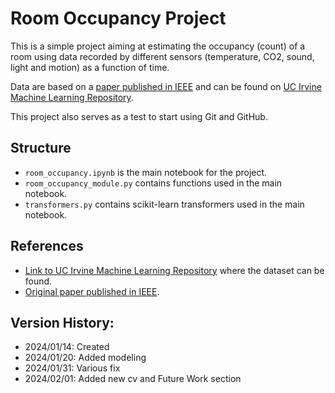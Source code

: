 
# Room Occupancy Project

This is a simple project aiming at estimating the occupancy (count) of a room using data recorded by different sensors (temperature, CO2, sound, light and motion) as a function of time.

Data are based on a [paper published in IEEE](https://ieeexplore.ieee.org/document/8644432) and can be found on [UC Irvine Machine Learning Repository](https://archive.ics.uci.edu/dataset/864/room+occupancy+estimation).

This project also serves as a test to start using Git and GitHub.

## Structure
- `room_occupancy.ipynb` is the main notebook for the project.
- `room_occupancy_module.py` contains functions used in the main notebook.
- `transformers.py` contains scikit-learn transformers used in the main notebook.

## References
 - [Link to UC Irvine Machine Learning Repository](https://www.kaggle.com/datasets/cdaclab/unisolar/data) where the dataset can be found.
 - [Original paper published in IEEE](ttps://ieeexplore.ieee.org/document/8644432).
## Version History:
- 2024/01/14: Created
- 2024/01/20: Added modeling 
- 2024/01/31: Various fix
- 2024/02/01: Added new cv and Future Work section
